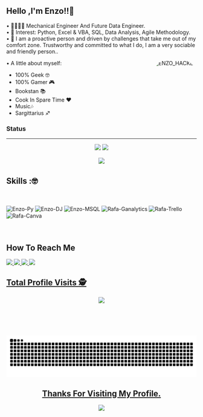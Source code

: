 


## Hello ,I'm  Enzo!!👋 </h2>


•	👨‍🎓👨‍💻 Mechanical Engineer And Future Data Engineer.<br>
•	🎯 Interest: Python, Excel & VBA, SQL, Data Analysis, Agile Methodology.<br>
•	🦊 I am a proactive person and driven by challenges that take me out of my comfort zone. Trustworthy and committed to what I do, I am a very sociable and friendly person..<br>

<img align="right" alt="ENZO_HACKER" height="200" style="border-radius:40px;" src="https://media.discordapp.net/attachments/884254032917573652/1040841077499908096/ENZO_HACKER_1.1.gif">   

• A little about myself:
- 100% Geek 🤓
- 100% Gamer 🎮
- Bookstan 📚
- Cook In Spare Time ♥️
- Music🎶
- Sargittarius ♐


### Status
----
   
<p align = "center">
  <img height="180em" src = "https://github-readme-stats.vercel.app/api?username=EnzoDev97&hide_border=true&show_icons=true&include_all_commits=true&count_private=true&theme=tokyonight&line_height=27">
  <img height="180em" src = "https://github-readme-stats.vercel.app/api/top-langs/?username=EnzoDev97&hide=PHP,html,c&theme=tokyonight&hide_border=true&line_height=27">
  <br><br>
    <img height="180em" src = "https://github-readme-streak-stats.herokuapp.com?user=EnzoDev97&theme=tokyonight&hide_border=true&include_all_commits=true&line_height=27">
</p>


## Skills :🤓

</div>
<div style="display: inline_block"><br>
 </div>
<div style="display: inline_block"><br>
  <img align="center" alt="Enzo-Py"  src="https://img.shields.io/badge/Python-3776AB?style=for-the-badge&logo=python&logoColor=white">
  <img align="center" alt="Enzo-DJ" " src="https://img.shields.io/badge/Django-092E20?style=for-the-badge&logo=django&logoColor=white">
  <img align="center" alt="Enzo-MSQL"  src="https://img.shields.io/badge/MySQL-00000F?style=for-the-badge&logo=mysql&logoColor=white">
  <img align="center" alt="Rafa-Ganalytics"  src="https://img.shields.io/badge/Google%20Analytics-E37400?style=for-the-badge&logo=google%20analytics&logoColor=white">
  <img align="center" alt="Rafa-Trello"  src="https://img.shields.io/badge/Trello-0052CC?style=for-the-badge&logo=trello&logoColor=white">
  <img align="center" alt="Rafa-Canva"  src="https://img.shields.io/badge/Canva-%2300C4CC.svg?&style=for-the-badge&logo=Canva&logoColor=white">

</div>
 </div>
    <br> <br>

##  How To Reach Me 

<div> 
  <a href = "mailto:enzo.eng_97@hotmail.com"><img src="https://img.shields.io/badge/Microsoft_Outlook-0078D4?style=for-the-badge&logo=microsoft-outlook&logoColor=white">  
  <a href = "mailto:enzoeng97@gmail.com"><img src="https://img.shields.io/badge/Gmail-D14836?style=for-the-badge&logo=gmail&logoColor=white">
  <a href="https://www.linkedin.com/in/enzo-santos-b20766164" target="_blank"><img src="https://img.shields.io/badge/-LinkedIn-%230077B5?style=for-the-badge&logo=linkedin&logoColor=white" target="_blank">
  <a href="https://discord.gg/EUmmpDQZ" target="_blank"><img src="https://img.shields.io/badge/Discord-7289DA?style=for-the-badge&logo=discord&logoColor=white">
                                                                                                                                                  
  </div>
                                                                                                                                                 


 ## Total Profile Visits :detective: <br>
 <p align="center"> 
   <img alingn="center" src="https://profile-counter.glitch.me/EnzoDev97/count.svg" />
 </p>
       
  <br> <br> <br> <br>
 ![Snake animation](https://github.com/EnzoDev97/EnzoDev97/blob/output/github-contribution-grid-snake.svg)
 
</p>

</p>

<h2 align="center"> Thanks For Visiting My Profile. </h2>
<p align="center">
  <img src="https://capsule-render.vercel.app/api?type=waving&color=gradient&height=65&section=footer"/>
</p>
